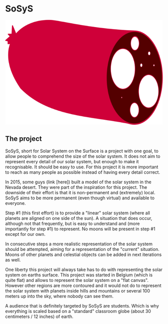 # SoSyS

![sosys logo](./media/sosys.png)

## The project

SoSyS, short for Solar System on the Surface is a project with one goal, to allow people to comprehend the size of the solar system. It does not aim to represent every detail of our solar system, but enough to make it recognisable. It should be easy to use. For this project it is more important to reach as many people as possible instead of having every detail correct.

In 2015, some guys (link [here]) built a model of the solar system in the Nevada desert. They were part of the inspiration for this project. The downside of their effort is that it is non-permanent and (extremely) local. SoSyS aims to be more permanent (even though virtual) and available to everyone.

Step #1 (this first effort) is to provide a "linear" solar system (where all planets are aligned on one side of the sun). A situation that does occur, although not that frequently, but is easy to understand and (more importantly for step #1) to represent. No moons will be present in step #1 except for our own.

In consecutive steps a more realistic representation of the solar system should be attempted, aiming for a representation of the "current" situation. Moons of other planets and celestial objects can be added in next iterations as well.

One liberty this project will always take has to do with representing the solar system on earths surface. This project was started in Belgium (which is quite flat) and allows to represent the solar system on a "flat canvas". However other regions are more contoured and it would not do to represent the solar system with planets inside hills and mountains or several 100 meters up into the sky, where nobody can see them.

A audience that is definitely targeted by SoSyS are students. Which is why everything is scaled based on a "standard" classroom globe (about 30 centimeters / 12 inches) of earth.
